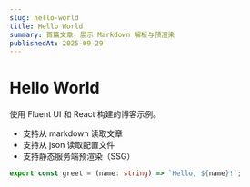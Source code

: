 ```yaml
---
slug: hello-world
title: Hello World
summary: 首篇文章，展示 Markdown 解析与预渲染
publishedAt: 2025-09-29
---
```


# Hello World

使用 Fluent UI 和 React 构建的博客示例。

- 支持从 markdown 读取文章
- 支持从 json 读取配置文件
- 支持静态服务端预渲染（SSG）

```ts
export const greet = (name: string) => `Hello, ${name}!`;
```